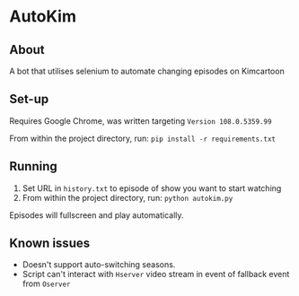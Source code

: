 # AutoKim
## About
A bot that utilises selenium to automate changing episodes on Kimcartoon

## Set-up
Requires Google Chrome, was written targeting `Version 108.0.5359.99`

From within the project directory, run: `pip install -r requirements.txt`

## Running
1. Set URL in `history.txt` to episode of show you want to start watching
2. From within the project directory, run: `python autokim.py`

Episodes will fullscreen and play automatically.


## Known issues
- Doesn't support auto-switching seasons.
- Script can't interact with `Hserver` video stream in event of fallback event from `Oserver`
